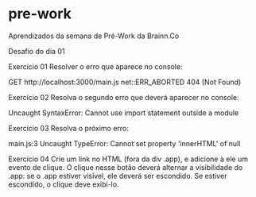 # pre-work
Aprendizados da semana de Pré-Work da Brainn.Co

Desafio do dia 01

Exercício 01
Resolver o erro que aparece no console:

GET http://localhost:3000/main.js net::ERR_ABORTED 404 (Not Found)

Exercício 02
Resolva o segundo erro que deverá aparecer no console:

Uncaught SyntaxError: Cannot use import statement outside a module

Exercício 03
Resolva o próximo erro:

main.js:3 Uncaught TypeError: Cannot set property 'innerHTML' of null

Exercício 04
Crie um link no HTML (fora da div .app), e adicione à ele um evento de clique. O clique nesse botão deverá alternar a visibilidade do .app: se o .app estiver visível, ele deverá ser escondido. Se estiver escondido, o clique deve exibí-lo.
